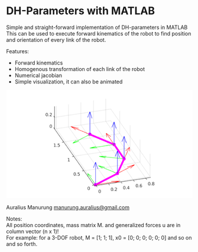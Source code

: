 # DH-Parameters with MATLAB

Simple and straight-forward implementation of DH-parameters in MATLAB  
This can be used to execute forward kinematics of the robot to find position and orientation of every link of the robot.  

Features:  
* Forward kinematics
* Homogenous transformation of each link of the robot
* Numerical jacobian
* Simple visualization, it can also be animated

![Screenshot][sshot]

[sshot]: https://raw.githubusercontent.com/auralius/matlab-dh-parameters/master/sshot.png "Screenshot"

Auralius Manurung 
manurung.auralius@gmail.com

Notes:  
All position coordinates, mass matrix M. and generalized forces u are in column vector (n x 1)!  
For example: for a 3-DOF robot, M = [1; 1; 1], x0 = [0; 0; 0; 0; 0; 0] and so on and so forth.  